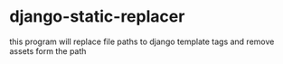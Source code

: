# django-static-replacer
 this program will replace file paths to django template tags and remove assets form the path
